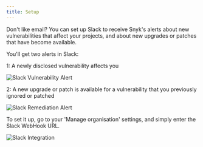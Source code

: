 ```yaml
---
title: Setup
---
```


Don't like email? You can set up Slack to receive Snyk's alerts about new vulnerabilities that affect your projects, and about new upgrades or patches that have become available.

You'll get two alerts in Slack:

1: A newly disclosed vulnerability affects you

![Slack Vulnerability Alert](http://res.cloudinary.com/snyk/image/upload/q_auto,f_auto,w_auto/v1474298426/Slack-Vulnerability-Alert.png)

2: A new upgrade or patch is available for a vulnerability that you previously ignored or patched

![Slack Remediation Alert](http://res.cloudinary.com/snyk/image/upload/q_auto,f_auto,w_auto/v1474298547/Slack-Remediation-Alert.png)

To set it up, go to your 'Manage organisation' settings, and simply enter the Slack WebHook URL.

![Slack Integration](http://res.cloudinary.com/snyk/image/upload/q_auto,f_auto,w_auto/v1474297920/Slack-Integration-Settings.png)
